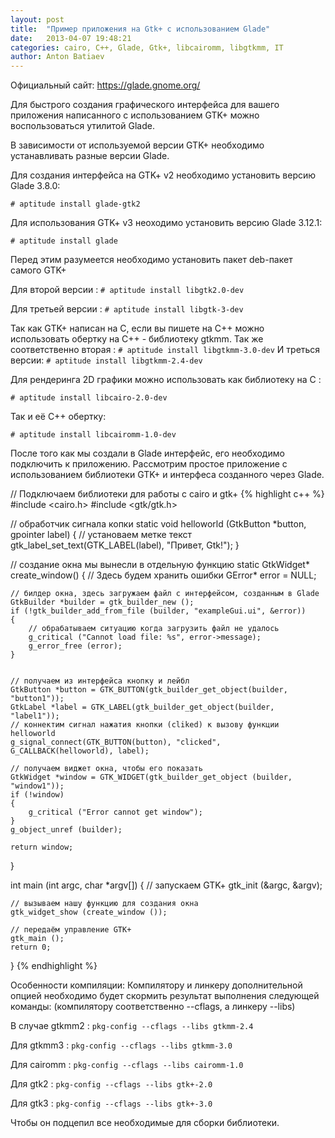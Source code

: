 ```yaml
---
layout: post
title:  "Пример приложения на Gtk+ c использованием Glade"
date:   2013-04-07 19:48:21
categories: cairo, C++, Glade, Gtk+, libcairomm, libgtkmm, IT
author: Anton Batiaev
---
```

Официальный сайт: https://glade.gnome.org/

Для быстрого создания графического интерфейса для вашего приложения написанного с использованием GTK+ можно воспользоваться утилитой Glade.

В зависимости от используемой версии GTK+ необходимо устанавливать разные версии Glade.

Для создания интерфейса на GTK+ v2 необходимо установить версию Glade 3.8.0:

`# aptitude install glade-gtk2`

Для использования GTK+ v3 неоходимо установить версию Glade 3.12.1:

`# aptitude install glade`

Перед этим разумеется необходимо установить пакет deb-пакет самого GTK+

Для второй версии : `# aptitude install libgtk2.0-dev`

Для третьей версии : `# aptitude install libgtk-3-dev`

Так как GTK+ написан на С, если вы пишете на C++ можно использовать обертку на С++ - библиотеку gtkmm.
Так же соответственно вторая : `# aptitude install libgtkmm-3.0-dev`
И треться версии: `# aptitude install libgtkmm-2.4-dev`

Для рендеринга 2D графики можно использовать как библиотеку на С :

`# aptitude install libcairo-2.0-dev`

Так и её С++ обертку:

`# aptitude install libcairomm-1.0-dev`

После того как мы создали в Glade интерфейс, его необходимо подключить к приложению. Рассмотрим простое приложение с использованием библиотеки GTK+ и интерфеса созданного через Glade.

// Подключаем библиотеки для работы с cairo и gtk+
{% highlight c++ %}
#include <cairo.h>
#include <gtk/gtk.h>

// обработчик сигнала копки
static void helloworld (GtkButton *button, gpointer label)
{
    // установаем метке текст
    gtk_label_set_text(GTK_LABEL(label), "Привет, Gtk!");
}  

// создание окна мы вынесли в отдельную функцию
static GtkWidget* create_window()
{
    // Здесь будем хранить ошибки
    GError* error = NULL;

    // билдер окна, здесь загружаем файл с интерфейсом, созданным в Glade
    GtkBuilder *builder = gtk_builder_new ();
    if (!gtk_builder_add_from_file (builder, "exampleGui.ui", &error))
    {
        // обрабатываем ситуацию когда загрузить файл не удалось
        g_critical ("Cannot load file: %s", error->message);
        g_error_free (error);
    }


    // получаем из интерфейса кнопку и лейбл
    GtkButton *button = GTK_BUTTON(gtk_builder_get_object(builder, "button1"));
    GtkLabel *label = GTK_LABEL(gtk_builder_get_object(builder, "label1"));
    // коннектим сигнал нажатия кнопки (cliked) к вызову функции helloworld
    g_signal_connect(GTK_BUTTON(button), "clicked", G_CALLBACK(helloworld), label);

    // получаем виджет окна, чтобы его показать
    GtkWidget *window = GTK_WIDGET(gtk_builder_get_object (builder, "window1"));
    if (!window)
    {
        g_critical ("Error cannot get window");
    }
    g_object_unref (builder);

    return window;
}

int main (int argc, char *argv[])
{
    // запускаем GTK+
    gtk_init (&argc, &argv);

    // вызываем нашу функцию для создания окна
    gtk_widget_show (create_window ());

    // передаём управление GTK+
    gtk_main ();
    return 0;
}
{% endhighlight %}


Особенности компиляции:
Компилятору и линкеру дополнительной опцией необходимо будет скормить результат выполнения следующей команды:
(компилятору соответственно --cflags, а линкеру --libs)

В случае gtkmm2 : `pkg-config --cflags --libs gtkmm-2.4`

Для gtkmm3 : `pkg-config --cflags --libs gtkmm-3.0`

Для cairomm : `pkg-config --cflags --libs cairomm-1.0`

Для gtk2 : `pkg-config --cflags --libs gtk+-2.0`

Для gtk3 : `pkg-config --cflags --libs gtk+-3.0`

Чтобы он подцепил все необходимые для сборки библиотеки. 